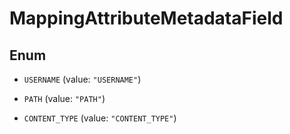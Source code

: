 

# MappingAttributeMetadataField

## Enum


* `USERNAME` (value: `"USERNAME"`)

* `PATH` (value: `"PATH"`)

* `CONTENT_TYPE` (value: `"CONTENT_TYPE"`)



